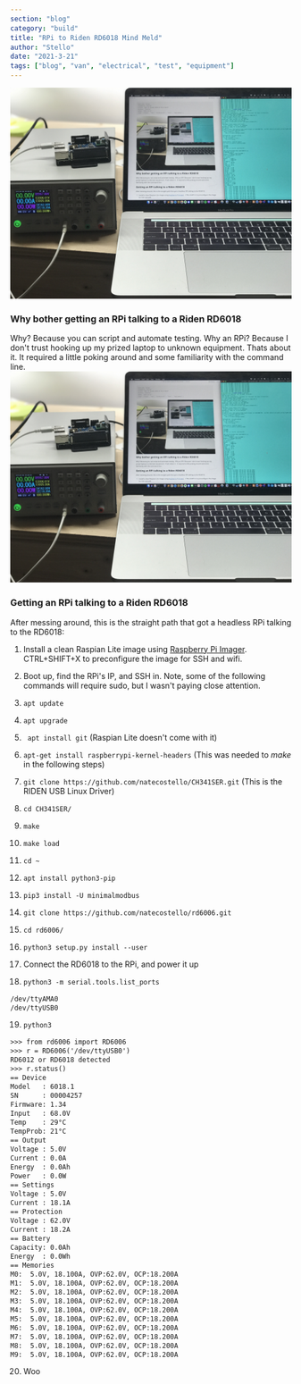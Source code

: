 ```yaml
---
section: "blog"
category: "build"
title: "RPi to Riden RD6018 Mind Meld"
author: "Stello"
date: "2021-3-21"
tags: ["blog", "van", "electrical", "test", "equipment"]
---
```


![metametameta](RPi_to_Riden_RD6018_Mind_Meld.jpg)

### Why bother getting an RPi talking to a Riden RD6018

Why? Because you can script and automate testing.  Why an RPi? Because I don't trust hooking up my prized laptop to unknown equipment.  Thats about it.  It required a little poking around and some familiarity with the command line.
![metametameta](RPi_to_Riden_RD6018_Mind_Meld.jpg)
### Getting an RPi talking to a Riden RD6018

After messing around, this is the straight path that got a headless RPi talking to the RD6018:

1. Install a clean Raspian Lite image using [Raspberry Pi Imager](https://www.raspberrypi.org/software/).  CTRL+SHIFT+X to preconfigure the image for SSH and wifi.

2. Boot up, find the RPi's IP, and SSH in.  Note, some of the following commands will require sudo, but I wasn't paying close attention.

3. ```apt update```

4. ```apt upgrade```

5. ``` apt install git``` (Raspian Lite doesn't come with it)

6. ```apt-get install raspberrypi-kernel-headers``` (This was needed to *make* in the following steps)

7. ```git clone https://github.com/natecostello/CH341SER.git``` (This is the RIDEN USB Linux Driver)

8. ```cd CH341SER/```

9. ```make```

10. ```make load```

11. ```cd ~```

12. ```apt install python3-pip```

13. ```pip3 install -U minimalmodbus```

14. ```git clone https://github.com/natecostello/rd6006.git```

15. ```cd rd6006/```

16. ```python3 setup.py install --user```

17. Connect the RD6018 to the RPi, and power it up

18. ```python3 -m serial.tools.list_ports``` 

```shell
/dev/ttyAMA0        
/dev/ttyUSB0 
```

19. ```python3```

```
>>> from rd6006 import RD6006
>>> r = RD6006('/dev/ttyUSB0')
RD6012 or RD6018 detected
>>> r.status()
== Device
Model   : 6018.1
SN      : 00004257
Firmware: 1.34
Input   : 68.0V
Temp    : 29°C
TempProb: 21°C
== Output
Voltage : 5.0V
Current : 0.0A
Energy  : 0.0Ah
Power   : 0.0W
== Settings
Voltage : 5.0V
Current : 18.1A
== Protection
Voltage : 62.0V
Current : 18.2A
== Battery
Capacity: 0.0Ah
Energy  : 0.0Wh
== Memories
M0:  5.0V, 18.100A, OVP:62.0V, OCP:18.200A
M1:  5.0V, 18.100A, OVP:62.0V, OCP:18.200A
M2:  5.0V, 18.100A, OVP:62.0V, OCP:18.200A
M3:  5.0V, 18.100A, OVP:62.0V, OCP:18.200A
M4:  5.0V, 18.100A, OVP:62.0V, OCP:18.200A
M5:  5.0V, 18.100A, OVP:62.0V, OCP:18.200A
M6:  5.0V, 18.100A, OVP:62.0V, OCP:18.200A
M7:  5.0V, 18.100A, OVP:62.0V, OCP:18.200A
M8:  5.0V, 18.100A, OVP:62.0V, OCP:18.200A
M9:  5.0V, 18.100A, OVP:62.0V, OCP:18.200A
```

20. Woo